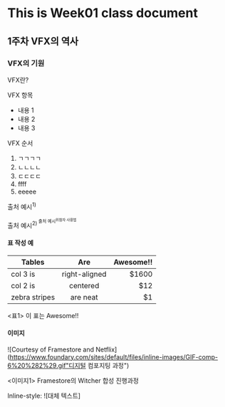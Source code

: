 # This is Week01 class document
## 1주차 VFX의 역사
### VFX의 기원
VFX란?

VFX 항목
- 내용 1
- 내용 2
- 내용 3

VFX 순서
1. ㄱㄱㄱㄱ
2. ㄴㄴㄴㄴ
3. ㄷㄷㄷㄷ
1. ffff
1. eeeee


출처 예시<sup>1)<sup>

출처 예시<sup>2)<sup>  출처 예시<sup>위첨자 사용법</sup>



#### 표 작성 예

| Tables        | Are           | Awesome!!  |
| ------------- |:-------------:| -----:|
| col 3 is      | right-aligned | $1600 |
| col 2 is      | centered      |   $12 |
| zebra stripes | are neat      |    $1 |

<표1> 이 표는 Awesome!!



#### 이미지

![Courtesy of Framestore and Netflix] (https://www.foundary.com/sites/default/files/inline-images/GIF-comp-6%20%282%29.gif"디지털 컴포지팅 과정")

<이미지1> Framestore의 Witcher 합성 진행과정




Inline-style:
![대체 텍스트]

